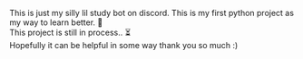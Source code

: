 This is just my silly lil study bot on discord. This is my first python project as my way to learn better. 🤖<br>
This project is still in process.. ⏳<br>
Hopefully it can be helpful in some way thank you so much :)
